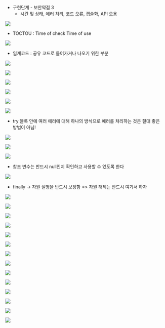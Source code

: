 - 구현단계 -  보안약점 3 
  - 시간 및 상태, 에러 처리, 코드 오류, 캡슐화, API 오용

![](./12차시/1.png)

- TOCTOU : Time of check Time of use

![](./12차시/2.png)

- 임계코드 : 공유 코드로 들어가거나 나오기 위한 부분 

![](./12차시/3.png)

![](./12차시/4.png)

![](./12차시/5.png)

![](./12차시/6.png)

![](./12차시/7.png)

![](./12차시/8.png)

- try 블록 안에 여러 에러에 대해 하나의 방식으로 에러를  처리하는 것은 절대 좋은 방법이 아님!

![](./12차시/9.png)

![](./12차시/10.png)

![](./12차시/11.png)

- 참조 변수는 반드시 null인지 확인하고 사용할 수 있도록 한다

![](./12차시/12.png)

- finally -> 자원 실행을 반드시 보장함 => 자원 해제는 반드시 여기서 하자 

![](./12차시/13.png)

![](./12차시/14.png)

![](./12차시/15.png)

![](./12차시/16.png)

![](./12차시/17.png)

![](./12차시/18.png)

![](./12차시/19.png)

![](./12차시/20.png)

![](./12차시/21.png)

![](./12차시/22.png)

![](./12차시/23.png)

![](./12차시/24.png)

![](./12차시/25.png)

![](./12차시/26.png)

